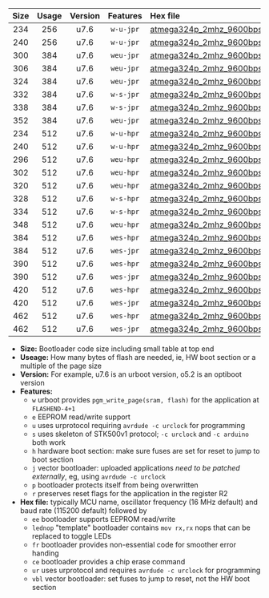 |Size|Usage|Version|Features|Hex file|
|:-:|:-:|:-:|:-:|:--|
|234|256|u7.6|`w-u-jpr`|[atmega324p_2mhz_9600bps_ur_vbl.hex](https://raw.githubusercontent.com/stefanrueger/urboot/main/atmega324p_2mhz_9600bps_ur_vbl.hex)|
|240|256|u7.6|`w-u-jpr`|[atmega324p_2mhz_9600bps_lednop_ur_vbl.hex](https://raw.githubusercontent.com/stefanrueger/urboot/main/atmega324p_2mhz_9600bps_lednop_ur_vbl.hex)|
|300|384|u7.6|`weu-jpr`|[atmega324p_2mhz_9600bps_ee_ur_vbl.hex](https://raw.githubusercontent.com/stefanrueger/urboot/main/atmega324p_2mhz_9600bps_ee_ur_vbl.hex)|
|306|384|u7.6|`weu-jpr`|[atmega324p_2mhz_9600bps_ee_lednop_ur_vbl.hex](https://raw.githubusercontent.com/stefanrueger/urboot/main/atmega324p_2mhz_9600bps_ee_lednop_ur_vbl.hex)|
|324|384|u7.6|`weu-jpr`|[atmega324p_2mhz_9600bps_ee_lednop_fr_ur_vbl.hex](https://raw.githubusercontent.com/stefanrueger/urboot/main/atmega324p_2mhz_9600bps_ee_lednop_fr_ur_vbl.hex)|
|332|384|u7.6|`w-s-jpr`|[atmega324p_2mhz_9600bps_vbl.hex](https://raw.githubusercontent.com/stefanrueger/urboot/main/atmega324p_2mhz_9600bps_vbl.hex)|
|338|384|u7.6|`w-s-jpr`|[atmega324p_2mhz_9600bps_lednop_vbl.hex](https://raw.githubusercontent.com/stefanrueger/urboot/main/atmega324p_2mhz_9600bps_lednop_vbl.hex)|
|352|384|u7.6|`weu-jpr`|[atmega324p_2mhz_9600bps_ee_lednop_fr_ce_ur_vbl.hex](https://raw.githubusercontent.com/stefanrueger/urboot/main/atmega324p_2mhz_9600bps_ee_lednop_fr_ce_ur_vbl.hex)|
|234|512|u7.6|`w-u-hpr`|[atmega324p_2mhz_9600bps_ur.hex](https://raw.githubusercontent.com/stefanrueger/urboot/main/atmega324p_2mhz_9600bps_ur.hex)|
|240|512|u7.6|`w-u-hpr`|[atmega324p_2mhz_9600bps_lednop_ur.hex](https://raw.githubusercontent.com/stefanrueger/urboot/main/atmega324p_2mhz_9600bps_lednop_ur.hex)|
|296|512|u7.6|`weu-hpr`|[atmega324p_2mhz_9600bps_ee_ur.hex](https://raw.githubusercontent.com/stefanrueger/urboot/main/atmega324p_2mhz_9600bps_ee_ur.hex)|
|302|512|u7.6|`weu-hpr`|[atmega324p_2mhz_9600bps_ee_lednop_ur.hex](https://raw.githubusercontent.com/stefanrueger/urboot/main/atmega324p_2mhz_9600bps_ee_lednop_ur.hex)|
|320|512|u7.6|`weu-hpr`|[atmega324p_2mhz_9600bps_ee_lednop_fr_ur.hex](https://raw.githubusercontent.com/stefanrueger/urboot/main/atmega324p_2mhz_9600bps_ee_lednop_fr_ur.hex)|
|328|512|u7.6|`w-s-hpr`|[atmega324p_2mhz_9600bps.hex](https://raw.githubusercontent.com/stefanrueger/urboot/main/atmega324p_2mhz_9600bps.hex)|
|334|512|u7.6|`w-s-hpr`|[atmega324p_2mhz_9600bps_lednop.hex](https://raw.githubusercontent.com/stefanrueger/urboot/main/atmega324p_2mhz_9600bps_lednop.hex)|
|348|512|u7.6|`weu-hpr`|[atmega324p_2mhz_9600bps_ee_lednop_fr_ce_ur.hex](https://raw.githubusercontent.com/stefanrueger/urboot/main/atmega324p_2mhz_9600bps_ee_lednop_fr_ce_ur.hex)|
|384|512|u7.6|`wes-hpr`|[atmega324p_2mhz_9600bps_ee.hex](https://raw.githubusercontent.com/stefanrueger/urboot/main/atmega324p_2mhz_9600bps_ee.hex)|
|384|512|u7.6|`wes-jpr`|[atmega324p_2mhz_9600bps_ee_vbl.hex](https://raw.githubusercontent.com/stefanrueger/urboot/main/atmega324p_2mhz_9600bps_ee_vbl.hex)|
|390|512|u7.6|`wes-hpr`|[atmega324p_2mhz_9600bps_ee_lednop.hex](https://raw.githubusercontent.com/stefanrueger/urboot/main/atmega324p_2mhz_9600bps_ee_lednop.hex)|
|390|512|u7.6|`wes-jpr`|[atmega324p_2mhz_9600bps_ee_lednop_vbl.hex](https://raw.githubusercontent.com/stefanrueger/urboot/main/atmega324p_2mhz_9600bps_ee_lednop_vbl.hex)|
|420|512|u7.6|`wes-hpr`|[atmega324p_2mhz_9600bps_ee_lednop_fr.hex](https://raw.githubusercontent.com/stefanrueger/urboot/main/atmega324p_2mhz_9600bps_ee_lednop_fr.hex)|
|420|512|u7.6|`wes-jpr`|[atmega324p_2mhz_9600bps_ee_lednop_fr_vbl.hex](https://raw.githubusercontent.com/stefanrueger/urboot/main/atmega324p_2mhz_9600bps_ee_lednop_fr_vbl.hex)|
|462|512|u7.6|`wes-hpr`|[atmega324p_2mhz_9600bps_ee_lednop_fr_ce.hex](https://raw.githubusercontent.com/stefanrueger/urboot/main/atmega324p_2mhz_9600bps_ee_lednop_fr_ce.hex)|
|462|512|u7.6|`wes-jpr`|[atmega324p_2mhz_9600bps_ee_lednop_fr_ce_vbl.hex](https://raw.githubusercontent.com/stefanrueger/urboot/main/atmega324p_2mhz_9600bps_ee_lednop_fr_ce_vbl.hex)|

- **Size:** Bootloader code size including small table at top end
- **Useage:** How many bytes of flash are needed, ie, HW boot section or a multiple of the page size
- **Version:** For example, u7.6 is an urboot version, o5.2 is an optiboot version
- **Features:**
  + `w` urboot provides `pgm_write_page(sram, flash)` for the application at `FLASHEND-4+1`
  + `e` EEPROM read/write support
  + `u` uses urprotocol requiring `avrdude -c urclock` for programming
  + `s` uses skeleton of STK500v1 protocol; `-c urclock` and `-c arduino` both work
  + `h` hardware boot section: make sure fuses are set for reset to jump to boot section
  + `j` vector bootloader: uploaded applications *need to be patched externally*, eg, using `avrdude -c urclock`
  + `p` bootloader protects itself from being overwritten
  + `r` preserves reset flags for the application in the register R2
- **Hex file:** typically MCU name, oscillator frequency (16 MHz default) and baud rate (115200 default) followed by
  + `ee` bootloader supports EEPROM read/write
  + `lednop` "template" bootloader contains `mov rx,rx` nops that can be replaced to toggle LEDs
  + `fr` bootloader provides non-essential code for smoother error handing
  + `ce` bootloader provides a chip erase command
  + `ur` uses urprotocol and requires `avrdude -c urclock` for programming
  + `vbl` vector bootloader: set fuses to jump to reset, not the HW boot section
